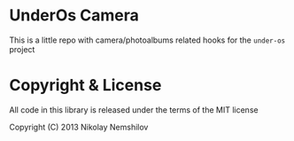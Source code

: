 # UnderOs Camera

This is a little repo with camera/photoalbums related hooks for the
`under-os` project


# Copyright & License

All code in this library is released under the terms of the MIT license

Copyright (C) 2013 Nikolay Nemshilov
